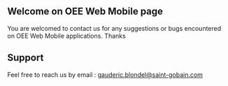 ## Welcome on OEE Web Mobile page

You are welcomed to contact us for any suggestions or bugs encountered on OEE Web Mobile applications.
Thanks

## Support
Feel free to reach us by email :
gauderic.blondel@saint-gobain.com
